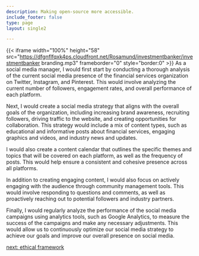 ```yaml
---
description: Making open-source more accessible.
include_footer: false
type: page
layout: single2 

---
```


{{< iframe width="100%" height="58" src="https://dfgnflfqxk4ps.cloudfront.net/Rosamund/investmentbanker/investmentbanker branding.mp3" frameborder="0" style="border:0" >}}
As a social media manager, I would first start by conducting a thorough analysis of the current social media presence of the financial services organization on Twitter, Instagram, and Pinterest. This would involve analyzing the current number of followers, engagement rates, and overall performance of each platform.

Next, I would create a social media strategy that aligns with the overall goals of the organization, including increasing brand awareness, recruiting followers, driving traffic to the website, and creating opportunities for collaboration. This strategy would include a mix of content types, such as educational and informative posts about financial services, engaging graphics and videos, and industry news and updates.

I would also create a content calendar that outlines the specific themes and topics that will be covered on each platform, as well as the frequency of posts. This would help ensure a consistent and cohesive presence across all platforms.

In addition to creating engaging content, I would also focus on actively engaging with the audience through community management tools. This would involve responding to questions and comments, as well as proactively reaching out to potential followers and industry partners.

Finally, I would regularly analyze the performance of the social media campaigns using analytics tools, such as Google Analytics, to measure the success of the campaigns and make any necessary adjustments. This would allow us to continuously optimize our social media strategy to achieve our goals and improve our overall presence on social media.


<a href="https://workdojos.com/investmentbanker/ethics">next: ethical framework</a>

